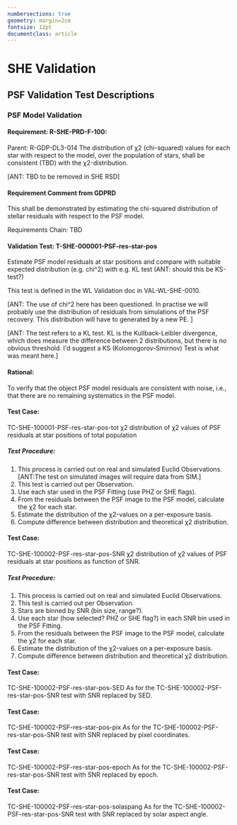 ```yaml
---
numbersections: true
geometry: margin=2cm
fontsize: 12pt
documentclass: article
---
```

# SHE Validation

## PSF Validation Test Descriptions

### PSF Model Validation

#### Requirement: R-SHE-PRD-F-100:
Parent: R-GDP-DL3-014
The distribution of χ2 (chi-squared) values for each star with respect to the model, over the population of stars, shall be consistent (TBD) with the χ2-distribution.

[ANT: TBD to be removed in SHE RSD]

#### Requirement Comment from GDPRD
This shall be demonstrated by estimating the chi-squared distribution of stellar residuals with respect to the PSF model.

Requirements Chain: TBD

#### Validation Test: T-SHE-000001-PSF-res-star-pos
Estimate PSF model residuals at star positions and compare with suitable expected distribution (e.g. chi^2) with e.g. KL test (ANT: should this be KS-test?)

This test is defined in the WL Validation doc in VAL-WL-SHE-0010.

[ANT: The use of chi^2 here has been questioned. In practise we will probably 
use the distribution of residuals from simulations of the PSF recovery.
This distribution will have to generated by a new PE. ]

[ANT: The test refers to a KL test. KL is the Kullback-Leibler divergence, 
which does measure the difference between 2 distributions, but there is no 
obvious threshold. I'd suggest a KS (Kolomogorov-Smirnov) Test is what was meant here.]

#### Rational:
To verify that the object PSF model residuals are consistent with noise, i.e., that there are no remaining systematics in the PSF model.


#### Test Case:
TC-SHE-100001-PSF-res-star-pos-tot
χ2 distribution of χ2 values of PSF residuals at star positions of total population

##### Test Procedure: 
1. This process is carried out on real and simulated Euclid Observations. [ANT:The test on simulated images will require data from SIM.]
1. This test is carried out per Observation. 
1. Use each star  used in the PSF Fitting (use PHZ or SHE flags).
1. From the residuals between the PSF image to the PSF model, calculate the χ2 for each star.
1. Estimate the distribution of the χ2-values on a per-exposure basis.
1. Compute difference between distribution and theoretical χ2 distribution.

####  Test Case:
TC-SHE-100002-PSF-res-star-pos-SNR
χ2 distribution of χ2 values of PSF residuals at star positions as function of SNR.

#####  Test Procedure: 
1. This process is carried out on real and simulated Euclid Observations. 
1. This test is carried out per Observation. 
1. Stars are binned by SNR (bin size, range?).
1. Use each star (how selected? PHZ or SHE flag?) in each SNR bin used in the PSF Fitting.
1. From the residuals between the PSF image to the PSF model, calculate the χ2 for each star.
1. Estimate the distribution of the χ2-values on a per-exposure basis.
1. Compute difference between distribution and theoretical χ2 distribution.

####   Test Case:
TC-SHE-100002-PSF-res-star-pos-SED
As for the TC-SHE-100002-PSF-res-star-pos-SNR test with SNR replaced by SED.

####   Test Case:
TC-SHE-100002-PSF-res-star-pos-pix
As for the TC-SHE-100002-PSF-res-star-pos-SNR test with SNR replaced by pixel coordinates.

####   Test Case:
TC-SHE-100002-PSF-res-star-pos-epoch
As for the TC-SHE-100002-PSF-res-star-pos-SNR test with SNR replaced by epoch.

####   Test Case:
TC-SHE-100002-PSF-res-star-pos-solaspang
As for the TC-SHE-100002-PSF-res-star-pos-SNR test with SNR replaced by solar aspect angle.
